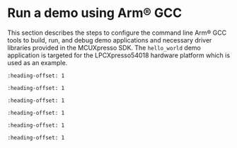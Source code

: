 # Run a demo using Arm® GCC

This section describes the steps to configure the command line Arm® GCC tools to build, run, and debug demo applications and necessary driver libraries provided in the MCUXpresso SDK. The `hello_world` demo application is targeted for the LPCXpresso54018 hardware platform which is used as an example.


```{include} ../topics/set_up_toolchain.md
:heading-offset: 1
```

```{include} ../topics/build_an_example_application.md
:heading-offset: 1
```

```{include} ../topics/run_an_example_application.md
:heading-offset: 1
```

```{include} ../topics/how_to_program_the_non-xip_plain_load_example_bin__001.md
:heading-offset: 1
```

```{include} ../topics/build_an_xip_example_application.md
:heading-offset: 1
```

```{include} ../topics/run_an_xip_example_application_001.md
:heading-offset: 1
```

